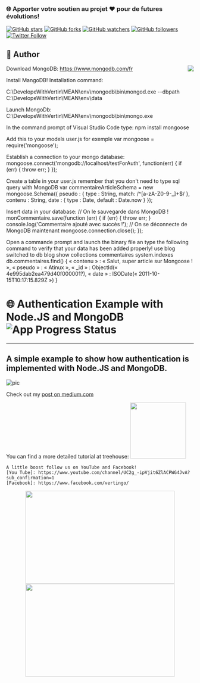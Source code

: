 ### 🌐 Apporter votre soutien au projet :heart: pour de futures évolutions!
[![GitHub stars](https://img.shields.io/github/stars/vertingo/screenshott.svg?style=social&label=Star)](https://github.com/vertingo/authentification_node.js-mongoDB) [![GitHub forks](https://img.shields.io/github/forks/vertingo/screenshott.svg?style=social&label=Fork)](https://github.com/vertingo/authentification_node.js-mongoDB/fork) [![GitHub watchers](https://img.shields.io/github/watchers/vertingo/screenshott.svg?style=social&label=Watch)](https://github.com/vertingo/authentification_node.js-mongoDB) [![GitHub followers](https://img.shields.io/github/followers/vertingo.svg?style=social&label=Follow)](https://github.com/vertingo)
[![Twitter Follow](https://img.shields.io/twitter/follow/Vertin_Go.svg?style=social)](https://twitter.com/Vertin_Go)

## 📝 Author
[<img src="https://s3-us-west-2.amazonaws.com/s.cdpn.io/854371/profile/profile-80_2.jpg" align="right">](http://ddcreationstudios.at/)
Download MongoDB:
https://www.mongodb.com/fr

Install MangoDB!
Installation command:

C:\DevelopeWithVertin\MEAN\env\mongodb\bin\mongod.exe --dbpath C:\DevelopeWithVertin\MEAN\env\data

Launch MongoDb:
C:\DevelopeWithVertin\MEAN\env\mongodb\bin\mongo.exe

In the command prompt of Visual Studio Code type:
npm install mongoose

Add this to your models user.js for exemple
var mongoose = require('mongoose');

Establish a connection to your mongo database:
mongoose.connect('mongodb://localhost/testForAuth', function(err) {
  if (err) { throw err; }
});

Create a table in your user.js remember that you don't need to type sql query with MongoDB
var commentaireArticleSchema = new mongoose.Schema({
  pseudo : { type : String, match: /^[a-zA-Z0-9-_]+$/ },
  contenu : String,
  date : { type : Date, default : Date.now }
});

Insert data in your database:
// On le sauvegarde dans MongoDB !
monCommentaire.save(function (err) {
  if (err) { throw err; }
  console.log('Commentaire ajouté avec succès !');
  // On se déconnecte de MongoDB maintenant
  mongoose.connection.close();
});


Open a commande prompt and launch the binary file an type the following command to verify that your data has been added properly!
 use blog
switched to db blog
 show collections
commentaires
system.indexes
 db.commentaires.find()
{ « contenu » : « Salut, super article sur Mongoose ! », « pseudo » : « Atinux », « _id » : ObjectId(« 4e995dab2ea479d40f000001?), « date » : ISODate(« 2011-10-15T10:17:15.829Z ») }


# 🌐 Authentication Example with Node.JS and MongoDB ![App Progress Status](https://img.shields.io/badge/Status-Finished-0520b7.svg?style=plastic)

---
A simple example to show how authentication is implemented with Node.JS and MongoDB.
---

<img src="./preview.png" alt="pic"/>


Check out my [post on medium.com](https://medium.com/@ddcreationstudi)

You can find a more detailed tutorial at treehouse:
<a href="http://referrals.trhou.se/danieldeutsch3" target="_blank"><img src="https://static.teamtreehouse.com/assets/content/referral-badge-grn.png" height="150"/></a>

```
A little boost follow us on YouTube and Facebook!
[You Tube]: https://www.youtube.com/channel/UC2g_-ipVjit6ZlACPWG4JvA?sub_confirmation=1
[Facebook]: https://www.facebook.com/vertingo/
```

<p align="center">
  <a href="https://www.youtube.com/channel/UC2g_-ipVjit6ZlACPWG4JvA?sub_confirmation=1"><img src="https://platform-media.herokuapp.com/assets/images/reseaux-sociaux/youtube2.png" width="400" height="250"/></a>
  <a href="https://www.facebook.com/vertingo/"><img src="https://platform-media.herokuapp.com/assets/images/reseaux-sociaux/rejoins_nous.png" width="400" height="250"/></a>
</p>
